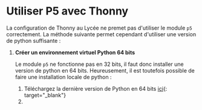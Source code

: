 #  Utiliser P5 avec Thonny

La configuration de Thonny au Lycée ne premet pas d'utiliser le module `p5` correctement. La méthode suivante permet cependant d'utiliser une version de python suffisante :

1. **Créer un environnement virtuel Python 64 bits**
	
	Le module `p5` ne fonctionne pas en 32 bits, il faut donc installer une version de python en 64 bits. Heureusement, il est toutefois possible de faire une installation locale de python :
	
	1. Téléchargez la dernière version de Python en 64 bits [ici](https://www.python.org/downloads/){: target="_blank"}
	2. 
